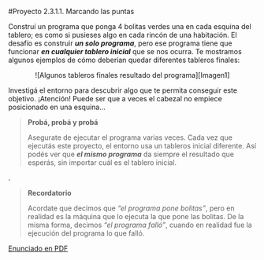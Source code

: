 #Proyecto 2.3.1.1. Marcando las puntas

Construí un programa que ponga 4 bolitas verdes una en cada esquina del tablero; es como si pusieses algo en cada rincón de una habitación. El desafío es construir **_un solo programa_**, pero ese programa tiene que funcionar **_en cualquier tablero inicial_** que se nos ocurra. Te mostramos algunos ejemplos de cómo deberían quedar diferentes tableros finales:
                
<center>
![Algunos tableros finales resultado del programa][Imagen1]
</center>

Investigá el entorno para descubrir algo que te permita conseguir este objetivo. ¡Atención! Puede ser que a veces el cabezal no empiece posicionado en una esquina...

> **Probá, probá y probá**
>
> Asegurate de ejecutar el programa varias veces. Cada vez que ejecutás este proyecto, el entorno usa un tableros inicial diferente. Así podés ver que **_el mismo programa_** da siempre el resultado que esperás, sin importar cuál es el tablero inicial. 

.

> **Recordatorio**
>
> Acordate que decimos que _“el programa pone bolitas”_, pero en realidad es la máquina que lo ejecuta la que pone las bolitas. De la misma forma, decimos _“el programa falló”_, cuando en realidad fue la ejecución del programa lo que falló. 


[Enunciado en PDF][PDF]

[Imagen1]: https://raw.githubusercontent.com/gobstones/proyectos-jr/master/Proyectos/Cap.2/2.3.1.1.Marcando%20las%20puntas/Imagen1-small.png "Algunos tableros finales resultado del programa"

[PDF]: https://raw.githubusercontent.com/gobstones/proyectos-jr/master/Proyectos/Cap.2/2.3.1.1.Marcando%20las%20puntas/description.pdf "Enunciado de 'Marcando las puntas' en PDF"
